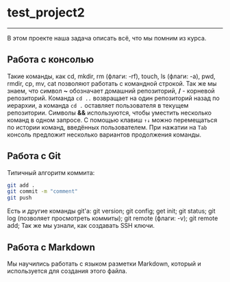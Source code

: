 # test_project2
---
В этом проекте наша задача описать всё, что мы помним из курса.
## Работа с консолью
 Такие команды, как cd, mkdir, rm (флаги: -rf), touch, ls (флаги: -a), pwd, rmdir, cp, mv, cat позволяют работать с командной строкой. Так же мы знаем, что символ **~** обозначает домашний репозиторий, **/** - корневой репозиторий. Команда `cd ..` возвращает на один репозиторий назад по иерархии, а команда `cd .` оставляет пользователя в текущем репозитории. Символы **&&** используются, чтобы уместить несколько команд в одном запросе. С помощью клавиш `↑↓` можно перемещаться по истории команд, введённых пользователем. При нажатии на `Tab` консоль предложит несколько вариантов продолжения команды.
## Работа с Git
 Типичный алгоритм коммита:
 ```bash
 git add .
 git commit -m "comment"
 git push
 ```
 Есть и другие команды git'а: git version; git config; get init; git status; git log (позволяет просмотреть коммиты); git remote (флаги: -v); git remote add;
 Так же мы узнали, как создавать SSH ключи.
## Работа с Markdown
 Мы научились работать с языком разметки Markdown, который и используется для создания этого файла.

   
